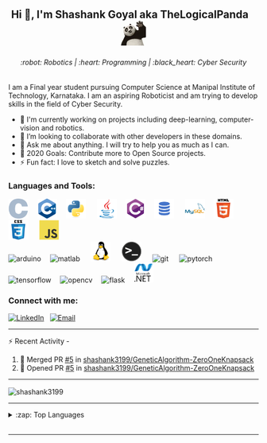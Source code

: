 <h2 align="center">Hi 👋, I'm Shashank Goyal aka TheLogicalPanda &nbsp;&nbsp; <img src="https://github.com/shashank3199/shashank3199/blob/master/.data/panda_waving.gif" width="50" height="50"/></h1>
<h6 align="center">:robot: Robotics | :heart: Programming | :black_heart: Cyber Security</h3>

I am a Final year student pursuing Computer Science at Manipal Institute of Technology, Karnataka. I am an aspiring Roboticist and am trying to develop skills in the field of Cyber Security.

- 🔭 I'm currently working on projects including deep-learning, computer-vision and robotics.
- 🤝 I’m looking to collaborate with other developers in these domains.
- 💬 Ask me about anything. I will try to help you as much as I can.
- 🥅 2020 Goals: Contribute more to Open Source projects.
- ⚡ Fun fact: I love to sketch and solve puzzles.

### Languages and Tools:

<p align="left">
<img src="https://raw.githubusercontent.com/devicons/devicon/master/icons/c/c-original.svg" alt="c" width="40" height="40"/>&emsp;
<img src="https://raw.githubusercontent.com/devicons/devicon/master/icons/cplusplus/cplusplus-original.svg" alt="cplusplus" width="40" height="40"/>&emsp;
<img src="https://raw.githubusercontent.com/devicons/devicon/master/icons/python/python-original.svg" alt="python" width="40" height="40"/> &emsp;
<img src="https://raw.githubusercontent.com/devicons/devicon/master/icons/java/java-original.svg" alt="java" width="40" height="40"/>&emsp;
<img src="https://raw.githubusercontent.com/devicons/devicon/master/icons/csharp/csharp-original.svg" alt="csharp" width="40" height="40"/>&emsp; 
<img src="https://raw.githubusercontent.com/github/explore/80688e429a7d4ef2fca1e82350fe8e3517d3494d/topics/sql/sql.png" alt="sql" width="40" height="40"/> &emsp;
<img src="https://raw.githubusercontent.com/devicons/devicon/master/icons/mysql/mysql-original-wordmark.svg" alt="mysql" width="40" height="40"/>&emsp;
<img src="https://raw.githubusercontent.com/devicons/devicon/master/icons/html5/html5-original-wordmark.svg" alt="html5" width="40" height="40"/>&emsp;
<img src="https://raw.githubusercontent.com/devicons/devicon/master/icons/css3/css3-original-wordmark.svg" alt="css3" width="40" height="40"/> &emsp;
<img src="https://raw.githubusercontent.com/devicons/devicon/master/icons/javascript/javascript-original.svg" alt="javascript" width="40" height="40"/><br>
<img src="https://cdn.worldvectorlogo.com/logos/arduino-1.svg" alt="arduino" width="40" height="40"/>&emsp;
<img src="https://raw.githubusercontent.com/simple-icons/simple-icons/master/icons/mathworks.svg" alt="matlab" width="40" height="40"/> &emsp;
<img src="https://raw.githubusercontent.com/devicons/devicon/master/icons/linux/linux-original.svg" alt="linux" width="40" height="40"/> &emsp;
<img src="https://raw.githubusercontent.com/github/explore/80688e429a7d4ef2fca1e82350fe8e3517d3494d/topics/terminal/terminal.png" alt="bash" width="40" height="40"/> &emsp;
<img src="https://www.vectorlogo.zone/logos/git-scm/git-scm-icon.svg" alt="git" width="40" height="40"/> &emsp;
<img src="https://www.vectorlogo.zone/logos/pytorch/pytorch-icon.svg" alt="pytorch" width="40" height="40"/> &emsp;
<img src="https://www.vectorlogo.zone/logos/tensorflow/tensorflow-icon.svg" alt="tensorflow" width="40" height="40"/>&emsp;
<img src="https://www.vectorlogo.zone/logos/opencv/opencv-icon.svg" alt="opencv" width="40" height="40"/>&emsp;
<img src="https://www.vectorlogo.zone/logos/pocoo_flask/pocoo_flask-icon.svg" alt="flask" width="40" height="40"/>&emsp;
<img src="https://raw.githubusercontent.com/devicons/devicon/master/icons/dot-net/dot-net-original-wordmark.svg" alt="dotnet" width="40" height="40"/> &emsp;
</p>

### Connect with me:

<p align="left">
<a href="https://www.linkedin.com/in/shashank-goyal-361362168/" target="blank"><img src="https://cdn.jsdelivr.net/npm/simple-icons@3.0.1/icons/linkedin.svg" alt="LinkedIn" height="30" width="30" /></a>&nbsp;&nbsp;
<a href="mailto:shashank3199@gmail.com" target="blank"><img src="https://cdn.jsdelivr.net/npm/simple-icons@v3/icons/gmail.svg" alt="Email" height="30" width="30" /></a>
</p>

---
:zap: Recent Activity -
<!--START_SECTION:activity-->
1. 🎉 Merged PR [#5](https://github.com/shashank3199/GeneticAlgorithm-ZeroOneKnapsack/pull/5) in [shashank3199/GeneticAlgorithm-ZeroOneKnapsack](https://github.com/shashank3199/GeneticAlgorithm-ZeroOneKnapsack)
2. 💪 Opened PR [#5](https://github.com/shashank3199/GeneticAlgorithm-ZeroOneKnapsack/pull/5) in [shashank3199/GeneticAlgorithm-ZeroOneKnapsack](https://github.com/shashank3199/GeneticAlgorithm-ZeroOneKnapsack)
<!--END_SECTION:activity-->

---

<img align="center" src="https://github-readme-stats-eight-coral.vercel.app/api?username=shashank3199&show_icons=true&include_all_commits=true&count_private=true" alt="shashank3199" />

---

<details>
<summary>:zap: Top Languages</summary>
<img align="left" src="https://github-readme-stats.vercel.app/api/top-langs/?username=shashank3199&langs_count=5" alt="shashank3199" /> <br>
</details>

<br>

---
